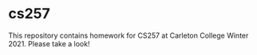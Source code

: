 # cs257
This repository contains homework for CS257 at Carleton College Winter 2021. Please take a look!
